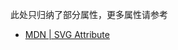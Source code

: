 此处只归纳了部分属性，更多属性请参考

-   [MDN | SVG Attribute](https://developer.mozilla.org/en-US/docs/Web/SVG/Attribute)
